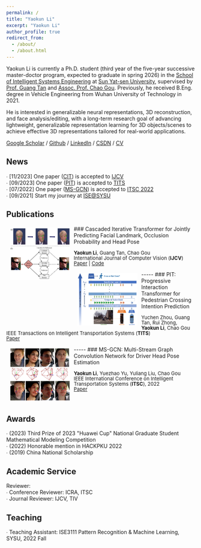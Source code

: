 ```yaml
---
permalink: /
title: "Yaokun Li"
excerpt: "Yaokun Li"
author_profile: true
redirect_from:
  - /about/
  - /about.html
---
```

  
Yaokun Li is currently a Ph.D. student (third year of the five-year successive master-doctor program, expected to graduate in spring 2026) in the [School of Intelligent Systems Engineering](https://ise.sysu.edu.cn/index.htm) at [Sun Yat-sen University](https://www.sysu.edu.cn/sysuen/), supervised by [Prof. Guang Tan](https://ise.sysu.edu.cn/teacher/teacher01/1354976.htm) and [Assoc. Prof. Chao Gou](https://chaogou.github.io/). Previously, he received B.Eng. degree in Vehicle Engineering from Wuhan University of Technology in 2021.<br /> 

He is interested in generalizable neural representations, 3D reconstruction, and face analysis/editing, with a long-term research goal of advancing lightweight, generalizable representation learning for 3D objects/scenes to achieve effective 3D representations tailored for real-world applications.

[Google Scholar](https://scholar.google.com.hk/citations?hl=en&view_op=list_works&authuser=1&gmla=AH70aAXzHZsmUfNdNZ-ZxUUQch_wz3OjkERjPqQVZklCFS9UTowHTxCJWtp60drsx3o3-Ra6hCbX7ymcWN_1PJZddFg7&user=plCD9wwAAAAJ) / [Github](https://github.com/Iron-LYK) / [LinkedIn](linkedin.com/in/yaokun-li-83a9872a3) / [CSDN](https://blog.csdn.net/DUDUDUTU?spm=1000.2115.3001.5343) / <a href="https://Iron-LYK.github.io/files/CV.pdf">CV</a>
  
   
News 
----- 
∙ [11/2023] One paper \([CIT](https://link.springer.com/article/10.1007/s11263-023-01935-2)\) is accepted to [IJCV](https://www.springer.com/journal/11263)<br /> 
∙ [09/2023] One paper \([PIT](https://ieeexplore.ieee.org/abstract/document/10247098)\) is accepted to [TITS](http://iccv2021.thecvf.com)<br /> 
∙ [07/2022] One paper \([MS-GCN](https://ieeexplore.ieee.org/abstract/document/9922277/)\) is accepted to [ITSC 2022](https://www.ieee-itsc2022.org/#/)<br /> 
∙ [09/2021] Start my journey at [ISE@SYSU](https://ise.sysu.edu.cn/) 


Publications 
----- 
<img style="float: left; margin:5px 10px" src="../images/paper_teasers/CIT.png" width="160" height="140"> 
### Cascaded Iterative Transformer for Jointly Predicting Facial Landmark, Occlusion Probability and Head Pose 
<p style="line-height:1.0"> 
<font size="2"> 
<strong>Yaokun Li</strong>, Guang Tan, Chao Gou<br /> 
International Journal of Computer Vision (<strong>IJCV</strong>)<br /> 
<a href="https://doi.org/10.1007/s11263-023-01935-2">Paper</a> | 
<a href="https://github.com/Iron-LYK/CIT">Code</a>
<br />
</font>
</p>
----- 
<img style="float: left; margin:5px 10px" src="../images/paper_teasers/PIT.png" width="160" height="140"> 
### PIT: Progressive Interaction Transformer for Pedestrian Crossing Intention Prediction 
<p style="line-height:1.0"> 
<font size="2"> 
Yuchen Zhou, Guang Tan, Rui Zhong, <strong>Yaokun Li</strong>, Chao Gou<br /> 
IEEE Transactions on Intelligent Transportation Systems (<strong>TITS</strong>)<br /> 
<a href="https://ieeexplore.ieee.org/abstract/document/10247098">Paper</a>
<br /> 
</font> 
</p> 
----- 
<img style="float: left; margin:5px 10px" src="../images/paper_teasers/MS-GCN.png" width="160" height="140"> 
### MS-GCN: Multi-Stream Graph Convolution Network for Driver Head Pose Estimation 
<p style="line-height:1.0"> 
<font size="2"> 
<strong>Yaokun Li</strong>, Yuezhao Yu, Yuliang Liu, Chao Gou<br /> 
IEEE International Conference on Intelligent Transportation Systems (<strong>ITSC</strong>), 2022<br /> 
<a href="https://ieeexplore.ieee.org/abstract/document/9922277">Paper</a>
<br /> 
</font> 
</p> 

<br/>


Awards 
----- 
∙ \(2023\) Third Prize of 2023 "Huawei Cup" National Graduate Student Mathematical Modeling Competition<br /> 
∙ \(2022\) Honorable mention in HACKPKU 2022<br /> 
∙ \(2019\) China National Scholarship<br /> 



Academic Service 
----- 
Reviewer:<br /> 
∙ Conference Reviewer: ICRA, ITSC<br /> 
∙ Journal Reviewer: IJCV, TIV<br /> 


Teaching 
----- 
∙ Teaching Assistant: ISE3111 Pattern Recognition & Machine Learning, SYSU, 2022 Fall 
